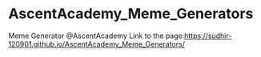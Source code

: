 # AscentAcademy_Meme_Generators
Meme Generator @AscentAcademy
Link to the page:https://sudhir-120901.github.io/AscentAcademy_Meme_Generators/
